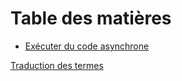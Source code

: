 # Table des matières

  - [Exécuter du code asynchrone](09_example/01_running_async_code.md)

[Traduction des termes](translation-terms.md)
